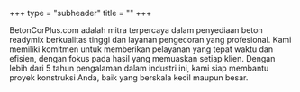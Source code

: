 +++
type = "subheader"
title = ""
+++

BetonCorPlus.com adalah mitra terpercaya dalam penyediaan beton readymix berkualitas tinggi dan layanan pengecoran yang profesional. Kami memiliki komitmen untuk memberikan pelayanan yang tepat waktu dan efisien, dengan fokus pada hasil yang memuaskan setiap klien. Dengan lebih dari 5 tahun pengalaman dalam industri ini, kami siap membantu proyek konstruksi Anda, baik yang berskala kecil maupun besar.
